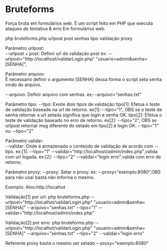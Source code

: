 Bruteforms
==========

Força bruta em formulários web.
È um script feito em PHP que executa ataques de tentativa & erro
Em formulários web.


php bruteforms.php urlpost post senhas tipo validação proxy

Parâmetro urlpost:  
--urlpost + post: Definir url de validação post
ex: --urlpost="http://localhost/validarLogin.php" "usuario=admin&senha=[SENHA]",

Parâmetro arquivo:  
È necessario definir o argumento [SENHA] dessa forma o script seta senha vindo do arquivo.

--arquivo: Definir arquivo com senhas.
ex:--arquivo="senhas.txt"

Parâmetro tipo: 
--tipo: Existe dois tipos de validação
tipo[1]: Efetua o teste de validação baseado na url de retorno.
ex[1]: --tipo="1", OBS se o teste de senha
retornar a url setada significa que login e senha OK.
tipo[2]: Efetua o teste de validação baseado no erro de retorno.
ex[2]: --tipo="2", OBS se urlpost retornar msg diferente do
setado em tipo[2] é login OK. 
--tipo="1" ou --tipo="2"
 
Parâmetro validar:  
--validar: Onde é armazenado o conteúdo de validação de acordo com --tipo.
ex:[1]: --tipo="1" --validar="http://localhost/admin/index.php",valida com url logada.
ex:[2]: --tipo="2" --validar="login erro",valida com erro de retorno.

Parâmetro proxy: 
--proxy: Setar o proxy.
ex: --proxy="exemplo:8080",OBS para não usar basta não informa o mesmo.
 
 
Exemplo:
Alvo:http://localhot

Validação[1] por url:
php bruteforms.php --urlpost="http://localhot/validarLogin.php" "usuario=admin&senha=[SENHA]" --arquivo="senhas.txt" --tipo="1" --validar="http://localhost/admin/index.php"
 
Validação[2] por erro:
php bruteforms.php --urlpost="http://localhot/validarLogin.php" "usuario=admin&senha=[SENHA]" --arquivo="senhas.txt" --tipo="2" --validar="login erro"
 
Referente proxy basta o mesmo ser setado --proxy="exemplo:8080"
